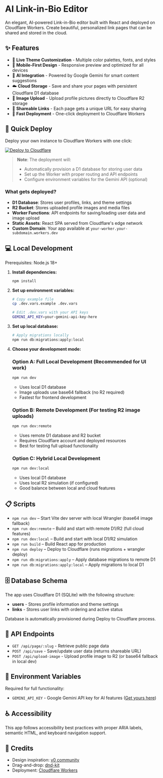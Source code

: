 # AI Link-in-Bio Editor

An elegant, AI-powered Link-in-Bio editor built with React and deployed on Cloudflare Workers. Create beautiful, personalized link pages that can be shared and stored in the cloud.

## ✨ Features

- 🎨 **Live Theme Customization** - Multiple color palettes, fonts, and styles
- 📱 **Mobile-First Design** - Responsive preview and optimized for all devices  
- 🤖 **AI Integration** - Powered by Google Gemini for smart content suggestions
- ☁️ **Cloud Storage** - Save and share your pages with persistent Cloudflare D1 database
- 📸 **Image Upload** - Upload profile pictures directly to Cloudflare R2 storage
- 🔗 **Shareable Links** - Each page gets a unique URL for easy sharing
- 🚀 **Fast Deployment** - One-click deployment to Cloudflare Workers

## 🚀 Quick Deploy

Deploy your own instance to Cloudflare Workers with one click:

[![Deploy to Cloudflare](https://deploy.workers.cloudflare.com/button)](https://deploy.workers.cloudflare.com/?url=https://github.com/linyiru/ai-link-in-bio-editor)

> **Note**: The deployment will:
> - Automatically provision a D1 database for storing user data  
> - Set up the Worker with proper routing and API endpoints
> - Configure environment variables for the Gemini API (optional)

### What gets deployed?

- **D1 Database**: Stores user profiles, links, and theme settings
- **R2 Bucket**: Stores uploaded profile images and media files
- **Worker Functions**: API endpoints for saving/loading user data and image upload
- **Static Assets**: React SPA served from Cloudflare's edge network
- **Custom Domain**: Your app available at `your-worker.your-subdomain.workers.dev`

## 💻 Local Development

Prerequisites: Node.js 18+

1. **Install dependencies:**
   ```bash
   npm install
   ```

2. **Set up environment variables:**
   ```bash
   # Copy example file
   cp .dev.vars.example .dev.vars
   
   # Edit .dev.vars with your API keys
   GEMINI_API_KEY=your-gemini-api-key-here
   ```

3. **Set up local database:**
   ```bash
   # Apply migrations locally
   npm run db:migrations:apply:local
   ```

4. **Choose your development mode:**

   ### Option A: Full Local Development (Recommended for UI work)
   ```bash
   npm run dev
   ```
   - Uses local D1 database
   - Image uploads use base64 fallback (no R2 required)
   - Fastest for frontend development

   ### Option B: Remote Development (For testing R2 image uploads)
   ```bash
   npm run dev:remote
   ```
   - Uses remote D1 database and R2 bucket
   - Requires Cloudflare account and deployed resources
   - Best for testing full upload functionality

   ### Option C: Hybrid Local Development
   ```bash
   npm run dev:local
   ```
   - Uses local D1 database
   - Uses local R2 simulation (if configured)
   - Good balance between local and cloud features

## 📋 Scripts

- `npm run dev` – Start Vite dev server with local Wrangler (base64 image fallback)
- `npm run dev:remote` – Build and start with remote D1/R2 (full cloud features)  
- `npm run dev:local` – Build and start with local D1/R2 simulation
- `npm run build` – Build React app for production
- `npm run deploy` – Deploy to Cloudflare (runs migrations + wrangler deploy)
- `npm run db:migrations:apply` – Apply database migrations to remote D1
- `npm run db:migrations:apply:local` – Apply migrations to local D1

## 🗄️ Database Schema

The app uses Cloudflare D1 (SQLite) with the following structure:

- **users** - Stores profile information and theme settings
- **links** - Stores user links with ordering and active status

Database is automatically provisioned during Deploy to Cloudflare process.

## 🎯 API Endpoints

- `GET /api/page/:slug` - Retrieve public page data
- `POST /api/save` - Save/update user data (returns shareable URL)
- `POST /api/upload-image` - Upload profile image to R2 (or base64 fallback in local dev)

## 🔧 Environment Variables

Required for full functionality:

- `GEMINI_API_KEY` - Google Gemini API key for AI features ([Get yours here](https://aistudio.google.com/app/apikey))

## ♿ Accessibility

This app follows accessibility best practices with proper ARIA labels, semantic HTML, and keyboard navigation support.

## 📄 Credits

- Design inspiration: [v0 community](https://v0.app/community/v0-me-Zz6mBLdU9bC)
- Drag-and-drop: [dnd-kit](https://github.com/clauderic/dnd-kit)
- Deployment: [Cloudflare Workers](https://workers.cloudflare.com/)
